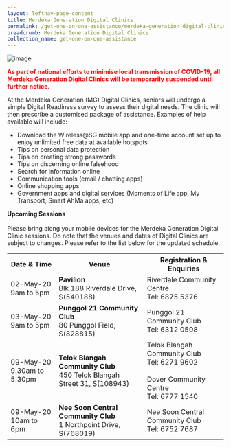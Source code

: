 ```yaml
---
layout: leftnav-page-content
title: Merdeka Generation Digital Clinics
permalink: /get-one-on-one-assistance/merdeka-generation-digital-clinics/
breadcrumb: Merdeka Generation Digital Clinics
collection_name: get-one-on-one-assistance
---
```


![image](/images/get-one-on-one-assistance/merdeka-clinics1.jpeg)

<span style="color:red"><b>As part of national efforts to minimise local transmission of COVID-19, all Merdeka Generation Digital Clinics will be temporarily suspended until further notice.</b></span>

At the Merdeka Generation (MG) Digital Clinics, seniors will undergo a simple Digital Readiness survey to assess their digital needs. The clinic will then prescribe a customised package of assistance. Examples of help available will include:<br>

* Download the Wireless@SG mobile app and one-time account set up to enjoy unlimited free data at available hotspots<br>
* Tips on personal data protection<br>
* Tips on creating strong passwords<br>
* Tips on discerning online falsehood<br>
* Search for information online<br>
* Communication tools (email / chatting apps)<br>
* Online shopping apps<br>
* Government apps and digital services (Moments of Life app, My Transport, Smart AhMa apps, etc)<br>

**Upcoming Sessions**
<br><br>Please bring along your mobile devices for the Merdeka Generation Digital Clinic sessions. Do note that the venues and dates of Digital Clinics are subject to changes. Please refer to the list below for the updated schedule.<br>

<table>
  <tr><th><b>Date & Time</b></th>
  <th><b>Venue</b></th>
  <th><b>Registration & Enquiries</b></th></tr>
<tr>  
  <td>02-May-20<br>9am to 5pm</td>
  <td><b>Pavilion</b><br>Blk 188 Riverdale Drive, S(540188)</td>
  <td>Riverdale Community Centre<br>Tel: 6875 5376</td>
  </tr>
<tr>  
<td>03-May-20<br>9am to 5pm</td>
  <td><b>Punggol 21 Community Club</b><br>80 Punggol Field, S(828815)</td>
  <td>Punggol 21 Community Club<br>Tel: 6312 0508</td>
  </tr> 
<tr>  
<td>09-May-20<br>9.30am to 5.30pm</td>
  <td><b>Telok Blangah Community Club</b><br>450 Telok Blangah Street 31, S(108943)</td>
  <td>Telok Blangah Community Club<br>Tel: 6271 9602 <br><br> Dover Community Centre<br>Tel: 6777 1540</td>
  </tr> 
<tr>  
<td>09-May-20<br>10am to 6pm</td>
  <td><b>Nee Soon Central Community Club</b><br>1 Northpoint Drive, S(768019)</td>
  <td>Nee Soon Central Community Club<br>Tel: 6752 7687</td>
  </tr> 
</table>
